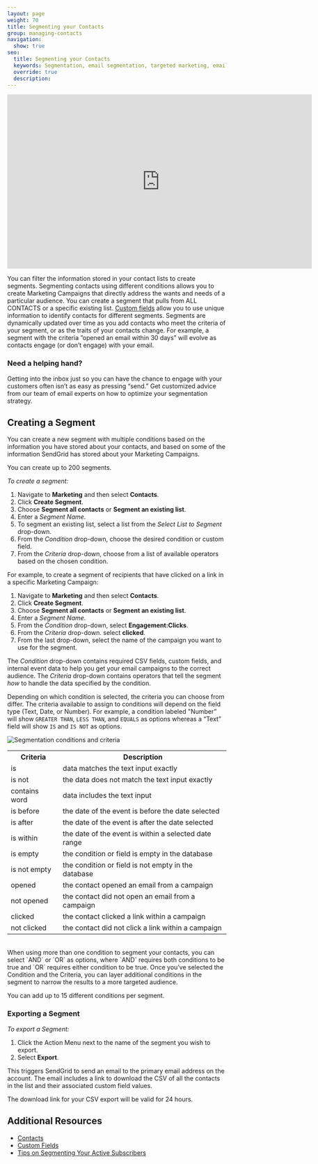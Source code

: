 ```yaml
---
layout: page
weight: 70
title: Segmenting your Contacts
group: managing-contacts
navigation:
  show: true
seo:
  title: Segmenting your Contacts
  keywords: Segmentation, email segmentation, targeted marketing, email, marketing campaigns
  override: true
  description:
---
```


<iframe src="https://player.vimeo.com/video/229916004" width="700" height="400" frameborder="0" webkitallowfullscreen mozallowfullscreen allowfullscreen></iframe>

You can filter the information stored in your contact lists to create segments. Segmenting contacts using different conditions allows you to create Marketing Campaigns that directly address the wants and needs of a particular audience. You can create a segment that pulls from ALL CONTACTS or a specific existing list. [Custom fields]({{root_url}}/ui/managing-contacts/custom-fields/) allow you to use unique information to identify contacts for different segments.
Segments are dynamically updated over time as you add contacts who meet the criteria of your segment, or as the traits of your contacts change. For example, a segment with the criteria ”opened an email within 30 days” will evolve as contacts engage (or don’t engage) with your email.


<call-out-link linktext="EXPERT SERVICES" img="/img/expert-insights-promo3.png" link="https://sendgrid.com/solutions/email-implementation/">


### Need a helping hand?


Getting into the inbox just so you can have the chance to engage with your customers often isn’t as easy as pressing “send.” Get customized advice from our team of email experts on how to optimize your segmentation strategy.


</call-out-link>

## 	Creating a Segment

You can create a new segment with multiple conditions based on the information you have stored about your contacts, and based on some of the information SendGrid has stored about your Marketing Campaigns.

<call-out>

You can create up to 200 segments.

</call-out>

*To create a segment:*

1. Navigate to **Marketing** and then select **Contacts**.
2. Click **Create Segment**.
3. Choose **Segment all contacts** or **Segment an existing list**.
4. Enter a *Segment Name*.
5. To segment an existing list, select a list from the *Select List to Segment* drop-down.
6. From the *Condition* drop-down, choose the desired condition or custom field.
7. From the *Criteria* drop-down, choose from a list of available operators based on the chosen condition.


For example, to create a segment of recipients that have clicked on a link in a specific Marketing Campaign:

1. Navigate to **Marketing** and then select **Contacts**.
1. Click **Create Segment**.
1. Choose **Segment all contacts** or **Segment an existing list**.
1. Enter a *Segment Name*.
1. From the *Condition* drop-down, select **Engagement:Clicks**.
1. From the *Criteria* drop-down. select **clicked**.
1. From the last drop-down, select the name of the campaign you want to use for the segment.

<call-out>

The *Condition* drop-down contains required CSV fields, custom fields, and internal event data to help you get your email campaigns to the correct audience. The *Criteria* drop-down contains operators that tell the segment *how* to handle the data specified by the condition.

</call-out>

 Depending on which condition is selected, the criteria you can choose from differ. The criteria available to assign to conditions will depend on the field type (Text, Date, or Number). For example, a condition labeled "Number” will show `GREATER THAN`, `LESS THAN`, and `EQUALS` as options whereas a “Text” field will show `IS` and `IS NOT` as options.

 ![]({{root_url}}/img/Segmentation.png "Segmentation conditions and criteria")

<table class="table" style="table-layout:fixed">
  <tr>
    <th> Criteria</th>
    <th> Description</th>
  </tr>
  <tr>
    <td>is</td>
    <td>data matches the text input exactly</td>
  </tr>
  <tr>
    <td>is not</td>
    <td>the data does not match the text input exactly</td>
  </tr>
  <tr>
    <td>contains word</td>
    <td>data includes the text input</td>
  </tr>
  <tr>
    <td>is before</td>
    <td>the date of the event is before the date selected</td>
  </tr>
  <tr>
    <td>is after</td>
    <td>the date of the event is after the date selected</td>
  </tr>
  <tr>
    <td>is within</td>
    <td>the date of the event is within a selected date range</td>
  </tr>
    <tr>
    <td>is empty</td>
    <td>the condition or field is empty in the database</td>
  </tr>
    <tr>
    <td>is not empty</td>
    <td>the condition or field is not empty in the database</td>
  </tr>
  <tr>
    <td>opened</td>
    <td>the contact opened an email from a campaign</td>
  </tr>
  <tr>
    <td>not opened</td>
    <td>the contact did not open an email from a campaign</td>
  </tr>
  <tr>
    <td>clicked</td>
    <td>the contact clicked a link within a campaign</td>
  </tr>
  <tr>
    <td>not clicked</td>
    <td>the contact did not click a link within a campaign</td>
  </tr>
</table>

<br/>
When using more than one condition to segment your contacts, you can select `AND` or `OR` as options, where `AND` requires both conditions to be true and `OR` requires either condition to be true. Once you’ve selected the Condition and the Criteria, you can layer additional conditions in the segment to narrow the results to a more targeted audience.

<call-out>

You can add up to 15 different conditions per segment.

</call-out>

 ### 	Exporting a Segment

*To export a Segment:*

1. Click the Action Menu next to the name of the segment you wish to export.
1. Select **Export**.

This triggers SendGrid to send an email to the primary email address on the account. The email includes a link to
download the CSV of all the contacts in the list and their associated custom field values.

<call-out>

The download link for your CSV export will be valid for 24 hours.

</call-out>


 ##	Additional Resources

- [Contacts]({{root_url}}/ui/managing-contacts/adding-contacts/)
- [Custom Fields]({{root_url}}/ui/managing-contacts/custom-fields/)
- [Tips on Segmenting Your Active Subscribers](https://sendgrid.com/blog/tips-on-segmenting-your-active-subscribers/)

